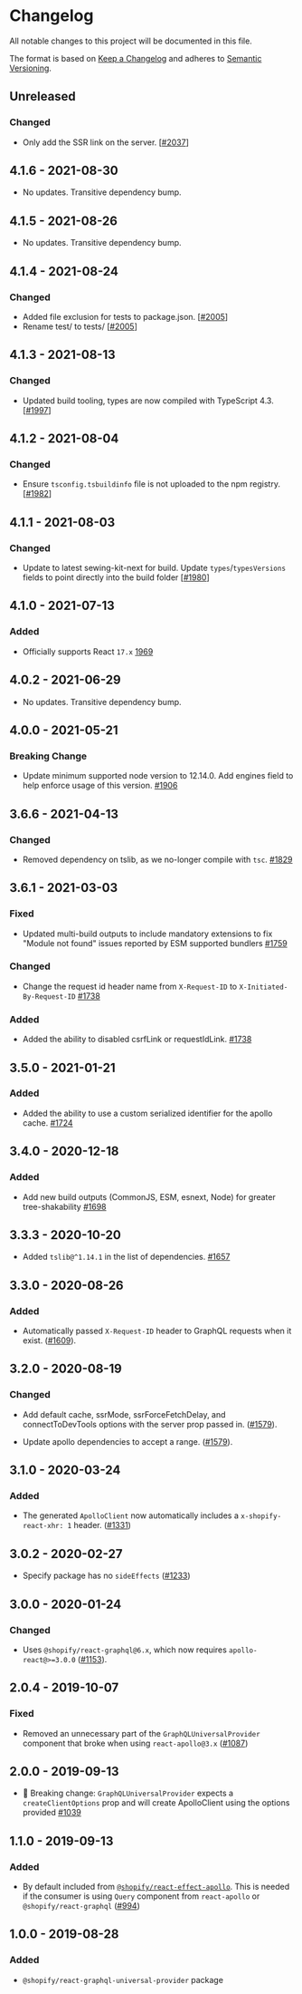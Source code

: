 # Changelog

All notable changes to this project will be documented in this file.

The format is based on [Keep a Changelog](http://keepachangelog.com/en/1.0.0/)
and adheres to [Semantic Versioning](http://semver.org/spec/v2.0.0.html).

## Unreleased

### Changed

- Only add the SSR link on the server. [[#2037](https://github.com/Shopify/quilt/pull/2037)]

## 4.1.6 - 2021-08-30

- No updates. Transitive dependency bump.

## 4.1.5 - 2021-08-26

- No updates. Transitive dependency bump.

## 4.1.4 - 2021-08-24

### Changed

- Added file exclusion for tests to package.json. [[#2005](https://github.com/Shopify/quilt/pull/2005)]
- Rename test/ to tests/ [[#2005](https://github.com/Shopify/quilt/pull/2005)]

## 4.1.3 - 2021-08-13

### Changed

- Updated build tooling, types are now compiled with TypeScript 4.3. [[#1997](https://github.com/Shopify/quilt/pull/1997)]

## 4.1.2 - 2021-08-04

### Changed

- Ensure `tsconfig.tsbuildinfo` file is not uploaded to the npm registry. [[#1982](https://github.com/Shopify/quilt/pull/1982)]

## 4.1.1 - 2021-08-03

### Changed

- Update to latest sewing-kit-next for build. Update `types`/`typesVersions` fields to point directly into the build folder [[#1980](https://github.com/Shopify/quilt/pull/1980)]

## 4.1.0 - 2021-07-13

### Added

- Officially supports React `17.x` [1969](https://github.com/Shopify/quilt/pull/1969/files)

## 4.0.2 - 2021-06-29

- No updates. Transitive dependency bump.

## 4.0.0 - 2021-05-21

### Breaking Change

- Update minimum supported node version to 12.14.0. Add engines field to help enforce usage of this version. [#1906](https://github.com/Shopify/quilt/pull/1906)

## 3.6.6 - 2021-04-13

### Changed

- Removed dependency on tslib, as we no-longer compile with `tsc`. [#1829](https://github.com/Shopify/quilt/pull/1829)

## 3.6.1 - 2021-03-03

### Fixed

- Updated multi-build outputs to include mandatory extensions to fix "Module not found" issues reported by ESM supported bundlers [#1759](https://github.com/Shopify/quilt/pull/1759)

### Changed

- Change the request id header name from `X-Request-ID` to `X-Initiated-By-Request-ID` [#1738](https://github.com/Shopify/quilt/pull/1738)

### Added

- Added the ability to disabled csrfLink or requestIdLink. [#1738](https://github.com/Shopify/quilt/pull/1738)

## 3.5.0 - 2021-01-21

### Added

- Added the ability to use a custom serialized identifier for the apollo cache. [#1724](https://github.com/Shopify/quilt/pull/1724)

## 3.4.0 - 2020-12-18

### Added

- Add new build outputs (CommonJS, ESM, esnext, Node) for greater tree-shakability [#1698](https://github.com/Shopify/quilt/pull/1698)

## 3.3.3 - 2020-10-20

- Added `tslib@^1.14.1` in the list of dependencies. [#1657](https://github.com/Shopify/quilt/pull/1657)

## 3.3.0 - 2020-08-26

### Added

- Automatically passed `X-Request-ID` header to GraphQL requests when it exist. ([#1609](https://github.com/Shopify/quilt/pull/1609)).

## 3.2.0 - 2020-08-19

### Changed

- Add default cache, ssrMode, ssrForceFetchDelay, and connectToDevTools options with the server prop passed in. ([#1579](https://github.com/Shopify/quilt/pull/1579)).

- Update apollo dependencies to accept a range. ([#1579](https://github.com/Shopify/quilt/pull/1579)).

## 3.1.0 - 2020-03-24

### Added

- The generated `ApolloClient` now automatically includes a `x-shopify-react-xhr: 1` header. ([#1331](https://github.com/Shopify/quilt/pull/1331))

## 3.0.2 - 2020-02-27

- Specify package has no `sideEffects` ([#1233](https://github.com/Shopify/quilt/pull/1233))

## 3.0.0 - 2020-01-24

### Changed

- Uses `@shopify/react-graphql@6.x`, which now requires `apollo-react@>=3.0.0` ([#1153](https://github.com/Shopify/quilt/pull/1153)).

## 2.0.4 - 2019-10-07

### Fixed

- Removed an unnecessary part of the `GraphQLUniversalProvider` component that broke when using `react-apollo@3.x` ([#1087](https://github.com/Shopify/quilt/pull/1087))

## 2.0.0 - 2019-09-13

- 🛑 Breaking change: `GraphQLUniversalProvider` expects a `createClientOptions` prop and will create ApolloClient using the options provided [#1039](https://github.com/Shopify/quilt/pull/1039)

## 1.1.0 - 2019-09-13

### Added

- By default included <ApolloBridge /> from [`@shopify/react-effect-apollo`](../react-effect-apollo). This is needed if the consumer is using `Query` component from `react-apollo` or `@shopify/react-graphql` ([#994](https://github.com/Shopify/quilt/pull/994))

## 1.0.0 - 2019-08-28

### Added

- `@shopify/react-graphql-universal-provider` package
